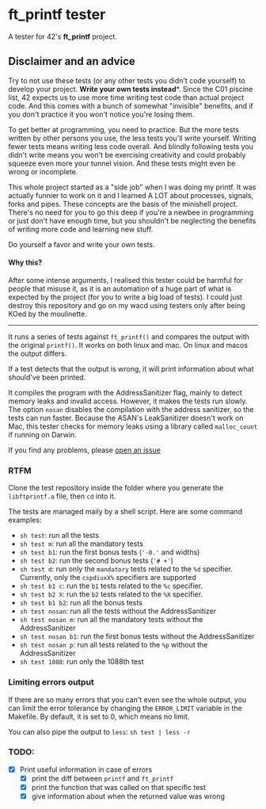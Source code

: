 # ft_printf tester
A tester for 42's **ft_printf** project.

## Disclaimer and an advice

Try to not use these tests (or any other tests you didn't code yourself) to develop your project.
**Write your own tests instead***.
Since the C01 piscine list, 42 expects us to use more time writing test code than actual
project code. And this comes with a bunch of somewhat "invisible" benefits, and if you don't practice it you won't notice
you're losing them.

To get better at programming, you need to practice. But the more tests written by other persons you use,
the less tests you'll write yourself. Writing fewer tests means writing less code overall. And blindly following tests
you didn't write means you won't be exercising creativity and could probably squeeze even more your tunnel vision.
And these tests might even be wrong or incomplete.

This whole project started as a "side job" when I was doing my printf. It was actually funnier to work on it and I learned
A LOT about processes, signals, forks and pipes. These concepts are the basis of the minishell project. There's no need for you 
to go this deep if you're a newbee in programming or just don't have enough time, but you shouldn't be neglecting the benefits of
writing more code and learning new stuff.

Do yourself a favor and write your own tests.

#### Why this?
After some intense arguments, I realised this tester could be harmful for people that misuse it, as it is an automation of a
huge part of what is expected by the project (for you to write a big load of tests). I could just destroy this repository and
go on my wacd  using testers only after being
KOed by the moulinette.


-----------------

It runs a series of tests against `ft_printf()` and compares the output with 
the original `printf()`. It works on both linux and mac. On linux and macos the output differs.

If a test detects that the output is wrong, it will print information about
what should've been printed.

It compiles the program with the AddressSanitizer flag, mainly to detect memory leaks
and invalid access. However, it makes the tests run slowly. The option `nosan` disables the
compilation with the address sanitizer, so the tests can run faster. Because the ASAN's LeakSanitizer
doesn't work on Mac, this tester checks for memory leaks using a library called `malloc_count` if running
on Darwin.

If you find any problems, please
[open an issue](https://github.com/paulo-santana/ft_printf_tester/issues/new)

### RTFM

Clone the test repository inside the folder where you generate the `libftprintf.a`
file, then `cd` into it.

The tests are managed maily by a shell script. Here are some command examples:

* `sh test`: run all the tests
* `sh test m`: run all the mandatory tests
* `sh test b1`: run the first bonus tests (`'-0.'` and widths)
* `sh test b2`: run the second bonus tests (`'# +'`)
* `sh test d`: run only the `mandatory` tests related to the `%d` specifier. Currently, only the
`cspdiuxX%` specifiers are supported
* `sh test b1 c`: run the `b1` tests related to the `%c` specifier.
* `sh test b2 X`: run the `b2` tests related to the `%X` specifier.
* `sh test b1 b2`: run all the bonus tests
* `sh test nosan`: run all the tests without the AddressSanitizer
* `sh test nosan m`: run all the mandatory tests without the AddressSanitizer
* `sh test nosan b1`: run the first bonus tests without the AddressSanitizer
* `sh test nosan p`: run all tests related to the `%p` without the AddressSanitizer
* `sh test 1088`: run only the 1088th test

### Limiting errors output

If there are so many errors that you can't even see the whole output, you can
limit the error tolerance by changing the `ERROR_LIMIT` variable in the Makefile.
By default, it is set to 0, which means no limit.

You can also pipe the output to `less`:
`sh test | less -r`


### TODO:
- [x] Print useful information in case of errors
    - [x] print the diff between `printf` and `ft_printf`
    - [x] print the function that was called on that specific test
    - [x] give information about when the returned value was wrong

